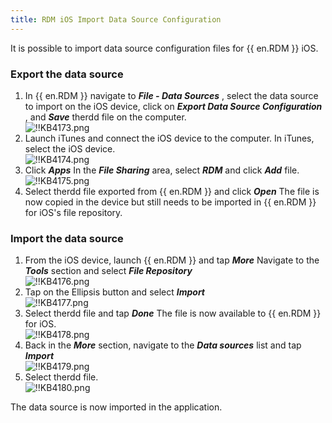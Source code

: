 ```yaml
---
title: RDM iOS Import Data Source Configuration
---
```

It is possible to import data source configuration files for {{ en.RDM }} iOS.

### Export the data source

1. In {{ en.RDM }} navigate to ***File - Data Sources*** , select the data source to import on the iOS device, click on ***Export Data Source Configuration*** , and ***Save*** therdd file on the computer.  
![!!KB4173.png](/img/en/kb/KB4173.png)
1. Launch iTunes and connect the iOS device to the computer. In iTunes, select the iOS device.  
![!!KB4174.png](/img/en/kb/KB4174.png)
1. Click ***Apps*** In the ***File Sharing*** area, select ***RDM*** and click ***Add*** file.  
![!!KB4175.png](/img/en/kb/KB4175.png)
1. Select therdd file exported from {{ en.RDM }} and click ***Open*** The file is now copied in the device but still needs to be imported in {{ en.RDM }} for iOS's file repository.

### Import the data source

1. From the iOS device, launch {{ en.RDM }} and tap ***More*** Navigate to the ***Tools*** section and select ***File Repository***  
![!!KB4176.png](/img/en/kb/KB4176.png)
1. Tap on the Ellipsis button and select ***Import***  
![!!KB4177.png](/img/en/kb/KB4177.png)
1. Select therdd file and tap ***Done*** The file is now available to {{ en.RDM }} for iOS.  
![!!KB4178.png](/img/en/kb/KB4178.png)
1. Back in the ***More*** section, navigate to the ***Data sources*** list and tap ***Import***  
![!!KB4179.png](/img/en/kb/KB4179.png)
1. Select therdd file.  
![!!KB4180.png](/img/en/kb/KB4180.png)  

The data source is now imported in the application.
